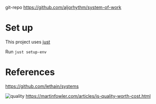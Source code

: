 
git-repo https://github.com/aljorhythm/system-of-work

# Set up

This project uses [just](https://github.com/casey/just)

Run `just setup-env`

# References

https://github.com/lethain/systems

![quality](https://martinfowler.com/articles/is-quality-worth-cost/both.png)
https://martinfowler.com/articles/is-quality-worth-cost.html